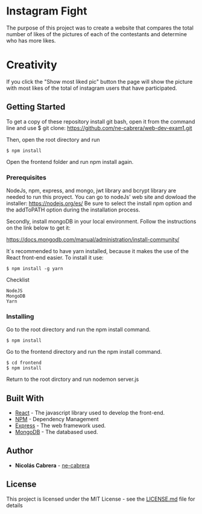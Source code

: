 # Instagram Fight
The purpose of this project was to create a website that compares the total number of likes of the pictures of each of the contestants and determine who has more likes. 
# Creativity
If you click the "Show most liked pic" button the page will show the picture with most likes of the total of instagram users that have participated.
## Getting Started
To get a copy of these repository install git bash, open it from the command line and use 
$ git clone: https://github.com/ne-cabrera/web-dev-exam1.git

Then, open the root directory and run
```
$ npm install
```
Open the frontend folder and run npm install again.

### Prerequisites

NodeJs, npm, express, and mongo, jwt library and bcrypt library are needed to run this proyect.
You can go to nodeJs' web site and dowload the installer: https://nodejs.org/es/
Be sure to select the install npm option and the addToPATH option during the installation process.

Secondly, install mongoDB in your local environment. Follow the instructions on the link below to get it:

https://docs.mongodb.com/manual/administration/install-community/

It´s recommended to have yarn installed, because it makes the use of the React front-end easier. To install it use:
```
$ npm install -g yarn
```

Checklist
```
NodeJS
MongoDB
Yarn

```

### Installing

Go to the root directory and run the npm install command.

```
$ npm install
```

Go to the frontend directory and run the npm install command.

```
$ cd frontend
$ npm install
```
Return to the root dirctory and run nodemon server.js



## Built With

* [React](https://reactjs.org/) - The javascript library used to develop the front-end.
* [NPM](https://www.npmjs.com/) - Dependency Management
* [Express](http://expressjs.com/es/) - The web framework used.
* [MongoDB](https://www.mongodb.com/es) - The databased used.


## Author

* **Nicolás Cabrera** - [ne-cabrera](https://github.com/ne-cabrera)



## License

This project is licensed under the MIT License - see the [LICENSE.md](LICENSE) file for details
